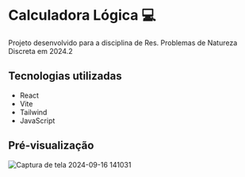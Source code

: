 # Calculadora Lógica 💻
Projeto desenvolvido para a disciplina de Res. Problemas de Natureza Discreta em 2024.2

## Tecnologias utilizadas
* React
* Vite
* Tailwind
* JavaScript

## Pré-visualização
![Captura de tela 2024-09-16 141031](https://github.com/user-attachments/assets/6e745ee0-cc28-4526-8a9f-e7d7495a31a4)
